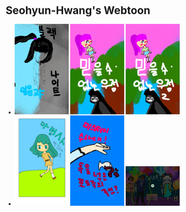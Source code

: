 # Seohyun-Hwang's Webtoon

<html>
<body>
<ul>
 <li> <a href="4.html"><img src="블랙나이트_표지.png" width="30%"></a>
  <a href="5.html"><img src="우정_표지1.png" width="30%"></a>
  <a href="6.html"><img src="우정_표지2.png" width="30%"></a> </li>
 <li> <a href="7.html"><img src="마법사_표지1.png" width="30%"></a> 
      <a href="8.html"><img src="미스터리수사대_0.png" width="30%"></a>
      <a href="Rap_party.html"><img src="랩 파티.jpeg" width="30%"></a> </li>
</ul>

</body>
</html>
